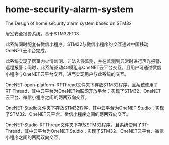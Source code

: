 # home-security-alarm-system
 The Design of home security alarm system based on STM32

居室安全报警系统，基于STM32F103

此系统同时配套有微信小程序，STM32与微信小程序的交互通过中国移动OneNET云平台完成。

此系统实现了居室内火情监测、非法入侵监测，并在监测到异常时进行声光报警、远程报警；同时，此系统驱动4G模组与OneNET云平台交互，且用户可通过微信小程序与OneNET云平台交互，进而实现用户与此系统的交互。

OneNET-open-platform-RTThread文件夹下存放STM32程序，且系统使用了RT-Thread，其中云平台为OneNET物联网开放平台；实现了STM32、OneNET云平台、微信小程序之间的两两双向交互。

OneNET-Studio文件夹下存放STM32程序，其中云平台为OneNET Studio；实现了STM32、OneNET云平台、微信小程序之间的两两双向交互。

OneNET-Studio-RTThread文件夹下存放STM32程序，且系统使用了RT-Thread，其中云平台为OneNET Studio；实现了STM32、OneNET云平台、微信小程序之间的两两双向交互。

